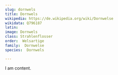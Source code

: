```yaml
---
slug: dornwels
title: Dornwels
wikipedia: https://de.wikipedia.org/wiki/Dornwelse
wikidata: Q796187
latin:
image: Dornwels
class: Strahlenflosser
order:  Welsartige
family:  Dornwelse
species:  Dornwels

---
```


I am content.
